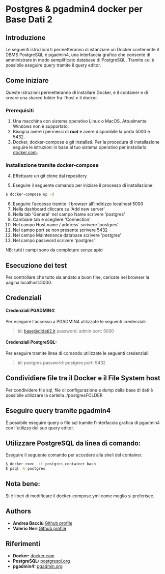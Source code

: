 # Postgres & pgadmin4 docker per Base Dati 2 
## Introduzione
Le seguenti istruzioni ti permetteranno di istanziare un Docker contenente il DBMS PostgreSQL e  pgadmin4, una interfaccia grafica che consente di amministrare in modo semplificato database di PostgreSQL. Tramite cui è possibile eseguire query tramite il query editor.

## Come iniziare
Queste istruzioni permetteranno di installare Docker, e il container e di creare una shared folder fra l'host e il docker.

### Prerequisiti
1. Una macchina con sistema operativo Linux o MacOS. Attualmente Windows non è supportato.
2. Bisogna avere i permessi di ***root*** e avere disponibile la porta 5000 e 5432.
3. Docker, docker-compose e git installati. Per la procedura di installazione seguire le istruzioni in base al tuo sistema operativo per installarlo  [docker.com](https://www.docker.com/).

### Installazione tramite docker-compose
4. Effettuare un git clone dal repository

5. Eseguire il seguente comando per iniziare il processo di installazione:
```sh
$ docker-compose up -d 
``` 
6. Eseguire l'accesso tramite il browser all'indirizzo localhost:5000
7. Nella dashboard cliccare su 'Add new server'
8. Nella tab 'General' nel campo Name scrivere 'postgres' 
9. Cambiare tab e scegliere 'Connection'
10. Nel campo Host name / address' scrivere 'postgres'
11. Nel campo port se non presente scrivere 5432
12. Nel campo Maintenance database scrivere 'postgres'
13. Nel campo password scrivere 'postgres'

NB: tutti i campi sono da completare senza apici

## Esecuzione dei test

Per controllare che tutto sia andato a buon fine, caricate nel browser la pagina localhost:5000.

## Credenziali

#### Credenziali PGADMIN4:
Per eseguire l'accesso a PGADMIN4 utilizzate le seguenti credenziali:
> id: base@didati2.it
> password: admin
> port: 5000

#### Credenziali PostgreSQL:
Per eseguire tramite linea di comando utilizzate le seguenti credenziali:

> id: postgres
> password: postgres
> port: 5432

## Condividiere file tra il Docker e il File System host
Per condividere file sql, file di configurazione e dump della base di dati è possibile utilizzare la cartella  ./postgresFOLDER 

## Eseguire query tramite pgadmin4
È possibile eseguire query o file sql tramite l'interfaccia grafica di pgadmin4 con l'utilizzo del suo query editor.


## Utilizzare PostgreSQL da linea di comando:
Eseguire il seguente comando per accedere alla shell del container.
```sh
$ docker exec -it postgres_container bash
$ psql -U postgres
``` 

## Nota bene:
Si è liberi di modificare il docker-compose.yml come meglio si preferisce.

## Authors

* **Andrea Bacciu**  [Github profile](https://github.com/andreabac3)
* **Valerio Neri**   [Github profile](https://github.com/selektion)

## Riferimenti
* **Docker:** [docker.com](https://www.docker.com/)
* **PostgreSQL:**  [postgresql.org](https://www.postgresql.org/)
* **pgadmin4:**  [pgadmin.org](https://www.pgadmin.org/)
